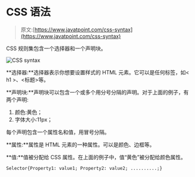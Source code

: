 # CSS 语法

> 原文:[https://www.javatpoint.com/css-syntax](https://www.javatpoint.com/css-syntax)

CSS 规则集包含一个选择器和一个声明块。

![CSS syntax](../Images/c19e6f36f68394c606aa5bc59573b823.png)

**选择器:**选择器表示你想要设置样式的 HTML 元素。它可以是任何标签，如< h1 >、<标题>等。

**声明块:**声明块可以包含一个或多个用分号分隔的声明。对于上面的例子，有两个声明:

1.  颜色:黄色；
2.  字体大小:11px；

每个声明包含一个属性名和值，用冒号分隔。

**属性:**属性是 HTML 元素的一种属性。可以是颜色、边框等。

**值:**值被分配给 CSS 属性。在上面的例子中，值“黄色”被分配给颜色属性。

```
Selector{Property1: value1; Property2: value2; ..........;}

```